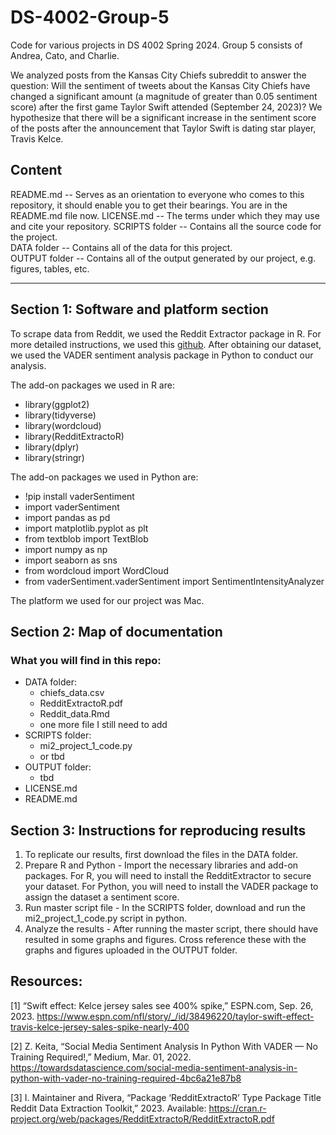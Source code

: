 # DS-4002-Group-5


Code for various projects in DS 4002 Spring 2024. Group 5 consists of Andrea, Cato, and Charlie.

We analyzed posts from the Kansas City Chiefs subreddit to answer the question: Will the sentiment of tweets about the Kansas City Chiefs have changed a significant amount (a magnitude of greater than 0.05 sentiment score) after the first game Taylor Swift attended (September 24, 2023)? We hypothesize that there will be a significant increase in the sentiment score of the posts after the announcement that Taylor Swift is dating star player, Travis Kelce.

## Content 
README.md -- Serves as an orientation to everyone who comes to this repository, it should enable you to get their bearings. You are in the README.md file now.
LICENSE.md -- The terms under which they may use and cite your repository.
SCRIPTS folder -- Contains all the source code for the project.   
DATA folder -- Contains all of the data for this project.   
OUTPUT folder -- Contains all of the output generated by our project, e.g. figures, tables, etc.

- - - -

## Section 1: Software and platform section
To scrape data from Reddit, we used the Reddit Extractor package in R. For more detailed instructions, we used this [github](https://github.com/ivan-rivera/RedditExtractor "github"). After obtaining our dataset, we used the VADER sentiment analysis package in Python to conduct our analysis. 

The add-on packages we used in R are:
* library(ggplot2)
* library(tidyverse)
* library(wordcloud)
* library(RedditExtractoR)
* library(dplyr)
* library(stringr)

The add-on packages we used in Python are:
* !pip install vaderSentiment
* import vaderSentiment
* import pandas as pd
* import matplotlib.pyplot as plt
* from textblob import TextBlob
* import numpy as np
* import seaborn as sns
* from wordcloud import WordCloud
* from vaderSentiment.vaderSentiment import SentimentIntensityAnalyzer

The platform we used for our project was Mac.

## Section 2: Map of documentation
### What you will find in this repo:
* DATA folder:
  * chiefs_data.csv
  * RedditExtractoR.pdf
  * Reddit_data.Rmd
  * one more file I still need to add
* SCRIPTS folder:
  * mi2_project_1_code.py
  * or tbd
* OUTPUT folder:
  * tbd
* LICENSE.md
* README.md

## Section 3: Instructions for reproducing results
1. To replicate our results, first download the files in the DATA folder.
2. Prepare R and Python - Import the necessary libraries and add-on packages. For R, you will need to install the RedditExtractor to secure your dataset. For Python, you will need to install the VADER package to assign the dataset a sentiment score. 
3. Run master script file - In the SCRIPTS folder, download and run the mi2_project_1_code.py script in python. 
4. Analyze the results - After running the master script, there should have resulted in some graphs and figures. Cross reference these with the graphs and figures uploaded in the OUTPUT folder. 

## Resources:
[1] “Swift effect: Kelce jersey sales see 400% spike,” ESPN.com, Sep. 26, 2023. https://www.espn.com/nfl/story/_/id/38496220/taylor-swift-effect-travis-kelce-jersey-sales-spike-nearly-400

[2] Z. Keita, “Social Media Sentiment Analysis In Python With VADER — No Training Required!,” Medium, Mar. 01, 2022. https://towardsdatascience.com/social-media-sentiment-analysis-in-python-with-vader-no-training-required-4bc6a21e87b8

[3] I. Maintainer and Rivera, “Package ‘RedditExtractoR’ Type Package Title Reddit Data Extraction Toolkit,” 2023. Available: https://cran.r-project.org/web/packages/RedditExtractoR/RedditExtractoR.pdf
